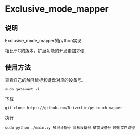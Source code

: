 # Exclusive_mode_mapper
## 说明
Exclusive_mode_mapper的python实现

相比于C的版本，扩展功能的开发更加方便


## 使用方法
查看自己的触屏鼠标和键盘对应的设备号。
```
sudo getevent -l
```

下载
```
git clone https://github.com/DriverLin/py-touch-mapper
```

执行
```
sudo python ./main.py 触屏设备号 鼠标设备号 键盘设备号 映射文件路径
```